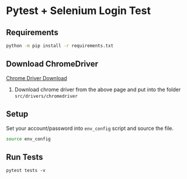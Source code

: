 # Pytest + Selenium Login Test

## Requirements
```bash
python -m pip install -r requirements.txt
```


## Download ChromeDriver
[Chrome Driver Download](https://chromedriver.chromium.org/downloads)

1. Download chrome driver from the above page and put into the folder `src/drivers/chromedriver`



## Setup
Set your account/password into `env_config` script and source the file.
```bash
source env_config
```


## Run Tests
```
pytest tests -v
```
